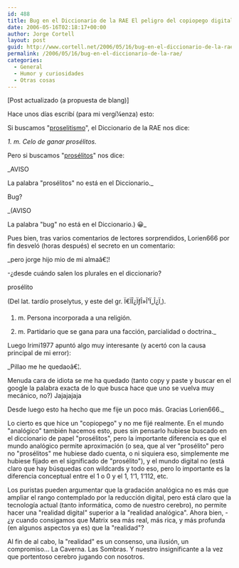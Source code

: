 ```yaml
---
id: 488
title: Bug en el Diccionario de la RAE El peligro del copiopego digital
date: 2006-05-16T02:18:17+00:00
author: Jorge Cortell
layout: post
guid: http://www.cortell.net/2006/05/16/bug-en-el-diccionario-de-la-rae/
permalink: /2006/05/16/bug-en-el-diccionario-de-la-rae/
categories:
  - General
  - Humor y curiosidades
  - Otras cosas
---
```

[Post actualizado (a propuesta de blang)]
  
Hace unos dí­as escribí­ (para mi vergí¼enza) esto:

Si buscamos "<a target="_blank" title="DRAE proselitismo" href="http://buscon.rae.es/draeI/SrvltGUIBusUsual?LEMA=proselitismo">proselitismo</a>", el Diccionario de la RAE nos dice:

_1. m. Celo de ganar prosélitos._

Pero si buscamos "<a target="_blank" title="DRAE Prosélitos" href="http://buscon.rae.es/draeI/SrvltGUIBusUsual?LEMA=prosélitos">prosélitos</a>" nos dice:

_AVISO
  
La palabra "prosélitos" no está en el Diccionario._

Bug?

_(AVISO
  
La palabra "bug" no está en el Diccionario.) 😀_

Pues bien, tras varios comentarios de lectores sorprendidos, Lorien666 por fin desveló (horas después) el secreto en un comentario:
  
_pero jorge hijo mio de mi almaâ€¦!
  
-¿desde cuándo salen los plurales en el diccionario?
  
prosélito
  
(Del lat. tardí­o proselytus, y este del gr. Ï€ÏÎ¿ÏƒÎ»Î¹Ï„Î¿Ï‚).
  
1. m. Persona incorporada a una religión.
  
2. m. Partidario que se gana para una facción, parcialidad o doctrina._

Luego Irimi1977 apuntó algo muy interesante (y acertó con la causa principal de mi error):
  
_Pillao me he quedaoâ€¦.
  
Menuda cara de idiota se me ha quedado (tanto copy y paste y buscar en el google la palabra exacta de lo que busca hace que uno se vuelva muy mecánico, no?) Jajajajaja
  
Desde luego esto ha hecho que me fije un poco más. Gracias Lorien666._

Lo cierto es que hice un "copiopego" y no me fijé realmente. En el mundo "analógico" también hacemos esto, pues sin pensarlo hubiese buscado en el diccionario de papel "prosélitos", pero la importante diferencia es que el mundo analógico permite aproximación (o sea, que al ver "prosélito" pero no "prosélitos" me hubiese dado cuenta, o ni siquiera eso, simplemente me hubiese fijado en el significado de "prosélito"), y el mundo digital no (está claro que hay búsquedas con wildcards y todo eso, pero lo importante es la diferencia conceptual entre el 1 o 0 y el 1, 1‘1, 1‘112, etc.

Los puristas pueden argumentar que la gradación analógica no es más que ampliar el rango contemplado por la reducción digital, pero está claro que la tecnologí­a actual (tanto informática, como de nuestro cerebro), no permite hacer una "realidad digital" superior a la "realidad analógica". Ahora bien, -¿y cuando consigamos que Matrix sea más real, más rica, y más profunda (en algunos aspectos ya es) que la "realidad"?

Al fin de al cabo, la "realidad" es un consenso, una ilusión, un compromiso... La Caverna. Las Sombras. Y nuestro insignificante a la vez que portentoso cerebro jugando con nosotros.